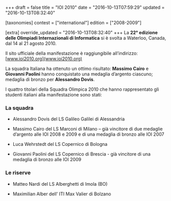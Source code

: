 +++
draft = false
title = "IOI 2010"
date = "2016-10-13T07:59:29"
updated = "2016-10-13T08:32:40"

[taxonomies]
contest = ["international"]
edition = ["2008-2009"]

[extra]
override_updated = "2016-10-13T08:32:40"
+++
La **22° edizione delle Olimpiadi Internazionali di Informatica** si è svolta a Waterloo, Canada, dal 14 al 21 agosto 2010.

Il sito ufficiale della manifestazione è raggiungibile all’indirizzo: [www.ioi2010.org](www.ioi2010.org)

La squadra Italiana ha ottenuto un ottimo risultato: **Massimo Cairo** e **Giovanni Paolini** hanno conquistato una medaglia d’argento ciascuno; medaglia di bronzo per **Alessandro Dovis**.

I quattro titolari della Squadra Olimpica 2010 che hanno rappresentato gli studenti italiani alla manifestazione sono stati:

### La squadra

- Alessandro Dovis del LS Galileo Galilei di Alessandria

- Massimo Cairo del LS Marconi di Milano – già vincitore di due medaglie d’argento alle IOI 2008 e 2009 e di una medaglia di bronzo alle IOI 2007

- Luca Wehrstedt del LS Copernico di Bologna

- Giovanni Paolini del LS Copernico di Brescia - già vincitore di una medaglia di bronzo alle IOI 2009

### Le riserve

- Matteo Nardi del LS Alberghetti di Imola (BO)

- Maximilian Alber dell' ITI Max Valier di Bolzano
